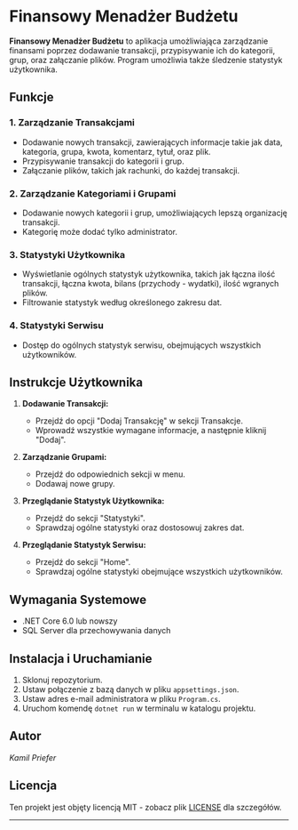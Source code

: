 # Finansowy Menadżer Budżetu

**Finansowy Menadżer Budżetu** to aplikacja umożliwiająca zarządzanie finansami poprzez dodawanie transakcji, przypisywanie ich do kategorii, grup, oraz załączanie plików. Program umożliwia także śledzenie statystyk użytkownika.

## Funkcje

### 1. Zarządzanie Transakcjami

- Dodawanie nowych transakcji, zawierających informacje takie jak data, kategoria, grupa, kwota, komentarz, tytuł, oraz plik.
- Przypisywanie transakcji do kategorii i grup.
- Załączanie plików, takich jak rachunki, do każdej transakcji.

### 2. Zarządzanie Kategoriami i Grupami

- Dodawanie nowych kategorii i grup, umożliwiających lepszą organizację transakcji.
- Kategorię może dodać tylko administrator.

### 3. Statystyki Użytkownika

- Wyświetlanie ogólnych statystyk użytkownika, takich jak łączna ilość transakcji, łączna kwota, bilans (przychody - wydatki), ilość wgranych plików.
- Filtrowanie statystyk według określonego zakresu dat.

### 4. Statystyki Serwisu

- Dostęp do ogólnych statystyk serwisu, obejmujących wszystkich użytkowników.

## Instrukcje Użytkownika

1. **Dodawanie Transakcji:**
   - Przejdź do opcji "Dodaj Transakcję" w sekcji Transakcje.
   - Wprowadź wszystkie wymagane informacje, a następnie kliknij "Dodaj".

2. **Zarządzanie Grupami:**
   - Przejdź do odpowiednich sekcji w menu.
   - Dodawaj nowe grupy.

3. **Przeglądanie Statystyk Użytkownika:**
   - Przejdź do sekcji "Statystyki".
   - Sprawdzaj ogólne statystyki oraz dostosowuj zakres dat.

4. **Przeglądanie Statystyk Serwisu:**
   - Przejdź do sekcji "Home".
   - Sprawdzaj ogólne statystyki obejmujące wszystkich użytkowników.

## Wymagania Systemowe

- .NET Core 6.0 lub nowszy
- SQL Server dla przechowywania danych

## Instalacja i Uruchamianie

1. Sklonuj repozytorium.
2. Ustaw połączenie z bazą danych w pliku `appsettings.json`.
3. Ustaw adres e-mail administratora w pliku `Program.cs`.
4. Uruchom komendę `dotnet run` w terminalu w katalogu projektu.

## Autor

*Kamil Priefer*

## Licencja

Ten projekt jest objęty licencją MIT - zobacz plik [LICENSE](LICENSE) dla szczegółów.

---
